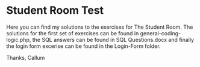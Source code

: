 # Student Room Test
Here you can find my solutions to the exercises for The Student Room. The solutions for the first set of exercises can be found in general-coding-logic.php, 
the SQL answers can be found in SQL Questions.docx and finally the login form excerise can be found in the Login-Form folder.

Thanks, Callum
